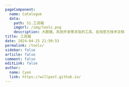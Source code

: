 ```yaml
---
pageComponent:
  name: Catalogue
  data:
    path: 51.工具箱
    imgUrl: /img/tools.png
    description: 大数据、系统开发等涉及的工具、在线官方技术文档
title: 工具箱
date: 2024-04-25 21:50:53
permalink: /tools/
sidebar: false
article: false
comment: false
editLink: false
author:
  name: Cyan
  link: https://willpast.github.io/
---
```

